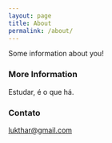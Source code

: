 ```yaml
---
layout: page
title: About
permalink: /about/
---
```


Some information about you!

### More Information

Estudar, é o que há.

### Contato

[lukthar@gmail.com](mailto:lukthar@gmail.com)
